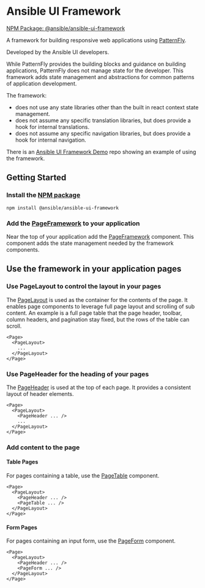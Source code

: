 # Ansible UI Framework

[NPM Package: @ansible/ansible-ui-framework](https://www.npmjs.com/package/@ansible/ansible-ui-framework)

A framework for building responsive web applications using [PatternFly](https://www.patternfly.org).

Developed by the Ansible UI developers.

While PatternFly provides the building blocks and guidance on building applications, PatternFly does not manage state for the developer. This framework adds state management and abstractions for common patterns of application development.

The framework:

- does not use any state libraries other than the built in react context state management.
- does not assume any specific translation libraries, but does provide a hook for internal translations.
- does not assume any specific navigation libraries, but does provide a hook for internal navigation.

There is an [Ansible UI Framework Demo](https://github.com/jamestalton/ansible-ui-framework-demo) repo showing an example of using the framework.

## Getting Started

### Install the [NPM package](https://www.npmjs.com/package/@ansible/ansible-ui-framework)

```
npm install @ansible/ansible-ui-framework
```

### Add the [PageFramework](https://github.com/ansible/ansible-ui/blob/main/framework/docs/PageFramework.md#PageFramework) to your application

Near the top of your application add the [PageFramework](https://github.com/ansible/ansible-ui/blob/main/framework/docs/PageFramework.md#PageFramework) component. This component adds the state management needed by the framework components.

## Use the framework in your application pages

### Use PageLayout to control the layout in your pages

The [PageLayout](https://github.com/ansible/ansible-ui/blob/main/framework/docs/PageLayout.md#pagelayout) is used as the container for the contents of the page. It enables page components to leverage full page layout and scrolling of sub content. An example is a full page table that the page header, toolbar, column headers, and pagination stay fixed, but the rows of the table can scroll.

```tsx
<Page>
  <PageLayout>
    ...
  </PageLayout>
</Page>
```

### Use PageHeader for the heading of your pages

The [PageHeader](https://github.com/ansible/ansible-ui/blob/main/framework/docs/PageHeader.md#pageheader) is used at the top of each page. It provides a consistent layout of header elements.

```tsx
<Page>
  <PageLayout>
    <PageHeader ... />
    ...
  </PageLayout>
</Page>
```

### Add content to the page

#### Table Pages

For pages containing a table, use the [PageTable](https://github.com/ansible/ansible-ui/blob/main/framework/docs/PageTable.md#pagetable) component.

```tsx
<Page>
  <PageLayout>
    <PageHeader ... />
    <PageTable ... />
  </PageLayout>
</Page>
```

#### Form Pages

For pages containing an input form, use the [PageForm](https://github.com/ansible/ansible-ui/blob/main/framework/docs/PageForm.md#pageform) component.

```tsx
<Page>
  <PageLayout>
    <PageHeader ... />
    <PageForm ... />
  </PageLayout>
</Page>
```

